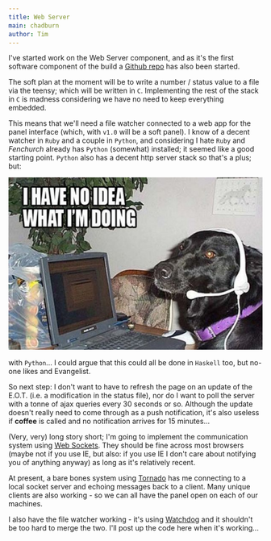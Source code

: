 ```yaml
---
title: Web Server
main: chadburn
author: Tim
---
```


I've started work on the Web Server component, and as it's the first software component of the build a [Github repo](https://github.com/Libbum/Chadburn) has also been started.

The soft plan at the moment will be to write a number / status value to a file via the teensy; which will be written in `C`. Implementing the rest of the stack in `C` is madness considering we have no need to keep everything embedded.

This means that we'll need a file watcher connected to a web app for the panel interface (which, with `v1.0` will be a soft panel). I know of a decent watcher in `Ruby` and a couple in `Python`, and considering I hate `Ruby` and _Fenchurch_ already has `Python` (somewhat) installed; it seemed like a good starting point. `Python` also has a decent http server stack so that's a plus; but:

![What is this shit](/images/noidea.jpg)

with `Python`... I could argue that this could all be done in `Haskell` too, but no-one likes and Evangelist.

So next step: I don't want to have to refresh the page on an update of the E.O.T. (i.e. a modification in the status file), nor do I want to poll the server with a tonne of ajax queries every 30 seconds or so. Although the update doesn't really need to come through as a push notification, it's also useless if __coffee__ is called and no notification arrives for 15 minutes...

(Very, very) long story short; I'm going to implement the communication system using [Web Sockets](http://en.wikipedia.org/wiki/WebSocket). They should be fine across most browsers (maybe not if you use IE, but also: if you use IE I don't care about notifying you of anything anyway) as long as it's relatively recent.

At present, a bare bones system using [Tornado](http://www.tornadoweb.org) has me connecting to a local socket server and echoing messages back to a client. Many unique clients are also working - so we can all have the panel open on each of our machines.

I also have the file watcher working - it's using [Watchdog](http://pythonhosted.org/watchdog/) and it shouldn't be too hard to merge the two. I'll post up the code here when it's working...
